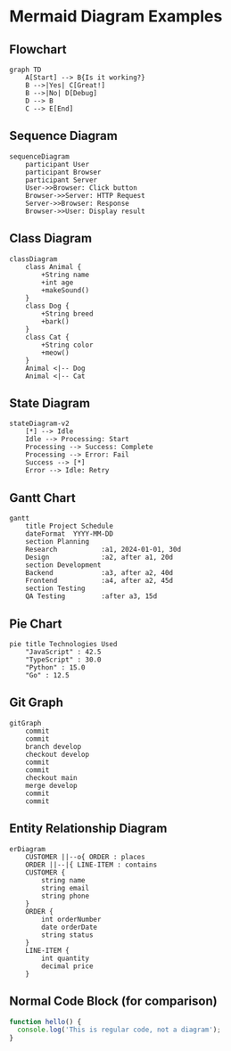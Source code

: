 # Mermaid Diagram Examples

## Flowchart

```mermaid
graph TD
    A[Start] --> B{Is it working?}
    B -->|Yes| C[Great!]
    B -->|No| D[Debug]
    D --> B
    C --> E[End]
```

## Sequence Diagram

```mermaid
sequenceDiagram
    participant User
    participant Browser
    participant Server
    User->>Browser: Click button
    Browser->>Server: HTTP Request
    Server->>Browser: Response
    Browser->>User: Display result
```

## Class Diagram

```mermaid
classDiagram
    class Animal {
        +String name
        +int age
        +makeSound()
    }
    class Dog {
        +String breed
        +bark()
    }
    class Cat {
        +String color
        +meow()
    }
    Animal <|-- Dog
    Animal <|-- Cat
```

## State Diagram

```mermaid
stateDiagram-v2
    [*] --> Idle
    Idle --> Processing: Start
    Processing --> Success: Complete
    Processing --> Error: Fail
    Success --> [*]
    Error --> Idle: Retry
```

## Gantt Chart

```mermaid
gantt
    title Project Schedule
    dateFormat  YYYY-MM-DD
    section Planning
    Research           :a1, 2024-01-01, 30d
    Design             :a2, after a1, 20d
    section Development
    Backend            :a3, after a2, 40d
    Frontend           :a4, after a2, 45d
    section Testing
    QA Testing         :after a3, 15d
```

## Pie Chart

```mermaid
pie title Technologies Used
    "JavaScript" : 42.5
    "TypeScript" : 30.0
    "Python" : 15.0
    "Go" : 12.5
```

## Git Graph

```mermaid
gitGraph
    commit
    commit
    branch develop
    checkout develop
    commit
    commit
    checkout main
    merge develop
    commit
    commit
```

## Entity Relationship Diagram

```mermaid
erDiagram
    CUSTOMER ||--o{ ORDER : places
    ORDER ||--|{ LINE-ITEM : contains
    CUSTOMER {
        string name
        string email
        string phone
    }
    ORDER {
        int orderNumber
        date orderDate
        string status
    }
    LINE-ITEM {
        int quantity
        decimal price
    }
```

## Normal Code Block (for comparison)

```javascript
function hello() {
  console.log('This is regular code, not a diagram');
}
```
